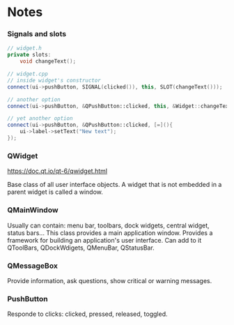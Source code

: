# Notes

### Signals and slots

```c++
// widget.h
private slots:
    void changeText();

// widget.cpp
// inside widget's constructor
connect(ui->pushButton, SIGNAL(clicked()), this, SLOT(changeText()));

// another option
connect(ui->pushButton, &QPushButton::clicked, this, &Widget::changeText);

// yet another option
connect(ui->pushButton, &QPushButton::clicked, [=](){
    ui->label->setText("New text");
});
```

### QWidget

https://doc.qt.io/qt-6/qwidget.html

Base class of all user interface objects. A widget that is not embedded in a parent widget is called a window.

### QMainWindow

Usually can contain: menu bar, toolbars, dock widgets, central widget, status bars... This class provides a main application window. Provides a framework for building an application's user interface. Can add to it QToolBars, QDockWdigets, QMenuBar, QStatusBar.

### QMessageBox

Provide information, ask questions, show critical or warning messages.

### PushButton

Responde to clicks: clicked, pressed, released, toggled.
